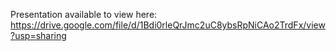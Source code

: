 Presentation available to view here:
https://drive.google.com/file/d/1Bdi0rleQrJmc2uC8ybsRpNiCAo2TrdFx/view?usp=sharing
